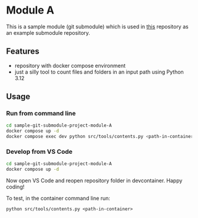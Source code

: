 # Module A
This is a sample module (git submodule) which is used in [this](https://github.com/somogyijanos/sample-git-submodule-project-super) repository as an example submodule repository.

## Features
- repository with docker compose environment
- just a silly tool to count files and folders in an input path using Python 3.12

## Usage

### Run from command line
```bash
cd sample-git-submodule-project-module-A
docker compose up -d
docker compose exec dev python src/tools/contents.py <path-in-container>
```

### Develop from VS Code
```bash
cd sample-git-submodule-project-module-A
docker compose up -d
```
Now open VS Code and reopen repository folder in devcontainer. Happy coding!

To test, in the container command line run:
```
python src/tools/contents.py <path-in-container>
```
